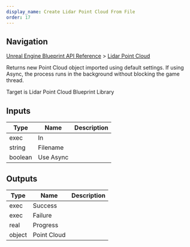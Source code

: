 ```yaml
---
display_name: Create Lidar Point Cloud From File
order: 17
---
```

## Navigation

[Unreal Engine Blueprint API Reference](https://dev.epicgames.com/documentation/en-us/unreal-engine/BlueprintAPI) > [Lidar Point Cloud](https://dev.epicgames.com/documentation/en-us/unreal-engine/BlueprintAPI/LidarPointCloud)

Returns new Point Cloud object imported using default settings.
If using Async, the process runs in the background without blocking the game thread.

Target is Lidar Point Cloud Blueprint Library

## Inputs

| Type | Name | Description |
| --- | --- | --- |
| exec | In |  |
| string | Filename |  |
| boolean | Use Async |  |

## Outputs

| Type | Name | Description |
| --- | --- | --- |
| exec | Success |  |
| exec | Failure |  |
| real | Progress |  |
| object | Point Cloud |  |
